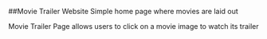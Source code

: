 ##Movie Trailer Website
Simple home page where movies are laid out

Movie Trailer
Page allows users to click on a movie image to watch its trailer
